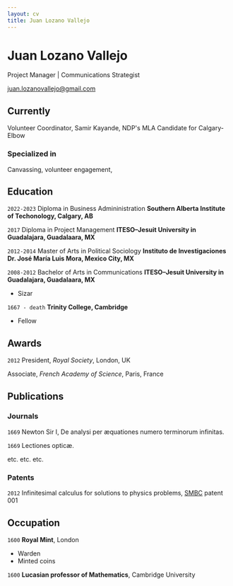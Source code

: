 ```yaml
---
layout: cv
title: Juan Lozano Vallejo
---
```

# Juan Lozano Vallejo
Project Manager | Communications Strategist

<div id="juanlozano.me">
<a href="juan.lozanovallejo@gmail.com">juan.lozanovallejo@gmail.com</a>
</div>


## Currently

Volunteer Coordinator, Samir Kayande, NDP's MLA Candidate for Calgary-Elbow

### Specialized in

Canvassing, volunteer engagement, 





## Education

`2022-2023`
Diploma in Business Admininistration
__Southern Alberta Institute of Techonology, Calgary, AB__

`2017`
Diploma in Project Management
__ITESO–Jesuit University in Guadalajara, Guadalaara, MX__

`2012-2014`
Master of Arts in Political Sociology
__Instituto de Investigaciones Dr. José María Luis Mora, Mexico City, MX__

`2008-2012`
Bachelor of Arts in Communications
__ITESO–Jesuit University in Guadalajara, Guadalaara, MX__

- Sizar

`1667 - death`
__Trinity College, Cambridge__

- Fellow



## Awards

`2012`
President, *Royal Society*, London, UK

Associate, *French Academy of Science*, Paris, France



## Publications

<!-- A list is also available [online](http://scholar.google.co.uk/citations?user=LTOTl0YAAAAJ) -->

### Journals

`1669`
Newton Sir I, De analysi per æquationes numero terminorum infinitas. 

`1669`
Lectiones opticæ.

etc. etc. etc.

### Patents

`2012`
Infinitesimal calculus for solutions to physics problems, [SMBC](http://www.techdirt.com/articles/20121011/09312820678/if-patents-had-been-around-time-newton.shtml) patent 001


## Occupation

`1600`
__Royal Mint__, London

- Warden
- Minted coins

`1600`
__Lucasian professor of Mathematics__, Cambridge University



<!-- ### Footer

Last updated: May 2013 -->


